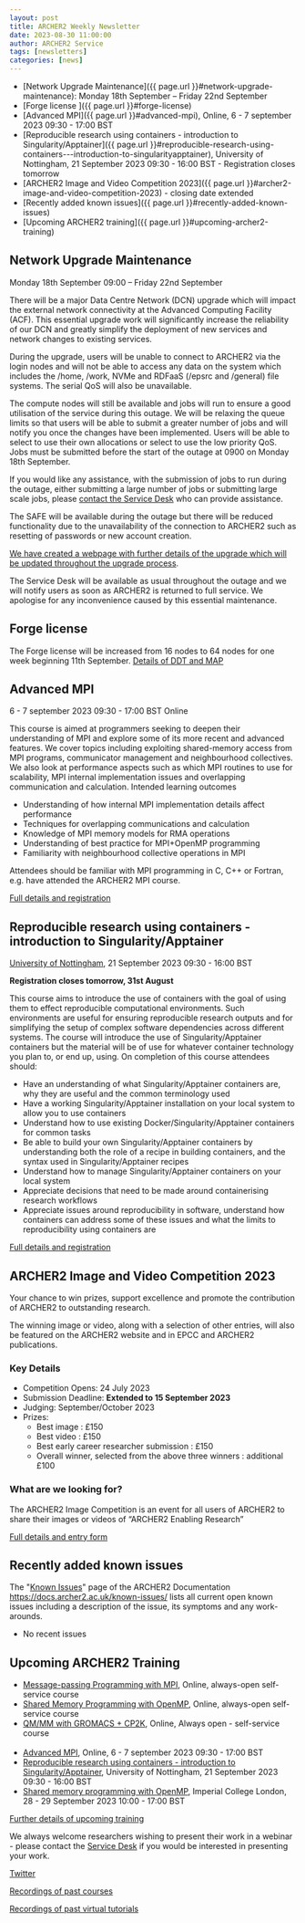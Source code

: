 ```yaml
---
layout: post
title: ARCHER2 Weekly Newsletter
date: 2023-08-30 11:00:00
author: ARCHER2 Service
tags: [newsletters] 
categories: [news]
---
```


- [Network Upgrade Maintenance]({{ page.url }}#network-upgrade-maintenance): Monday 18th September – Friday 22nd September
- [Forge license ]({{ page.url }}#forge-license)
- [Advanced MPI]({{ page.url }}#advanced-mpi), Online, 6 - 7 september 2023 09:30 - 17:00 BST  
- [Reproducible research using containers - introduction to Singularity/Apptainer]({{ page.url }}#reproducible-research-using-containers---introduction-to-singularityapptainer), University of Nottingham, 21 September 2023 09:30 - 16:00 BST  - Registration closes tomorrow
- [ARCHER2 Image and Video Competition 2023]({{ page.url }}#archer2-image-and-video-competition-2023)  - closing date extended
- [Recently added known issues]({{ page.url }}#recently-added-known-issues)
- [Upcoming ARCHER2 training]({{ page.url }}#upcoming-archer2-training)

<!--more-->



## Network Upgrade Maintenance

Monday 18th September  09:00 – Friday 22nd September 

There will be a major Data Centre Network (DCN) upgrade which will impact the external network connectivity at the Advanced Computing Facility (ACF). This essential upgrade work will significantly increase the reliability of our DCN and greatly simplify the deployment of new services and network changes to existing services.

During the upgrade, users will be unable to connect to ARCHER2 via the login nodes and will not be able to access any  data on the system which includes the /home, /work, NVMe and RDFaaS (/epsrc and /general) file systems. The serial QoS will also be unavailable. 

The compute nodes will still be available and jobs will run to ensure a good utilisation of the service during this outage.  We will be relaxing the queue limits so that users will be able to submit a greater number of jobs and will notify you once the changes have been implemented. Users will be able to select to use their own allocations or select to use the low priority QoS. Jobs must be submitted before the start of the outage at 0900 on Monday 18th September.

If you would like any assistance, with the submission of jobs to run during the outage, either submitting a large number of jobs or submitting large scale jobs, please [contact the Service Desk](mailto:support@archer2.ac.uk) who can provide assistance.

The SAFE will be available during the outage but there will be reduced functionality due to the unavailability of the connection to ARCHER2 such as resetting of passwords or new account creation.

[We have created a webpage with further details of the upgrade which will be updated throughout the upgrade process]( https://docs.archer2.ac.uk/faq/network-upgrade-2023/).

The Service Desk will be available as usual throughout the outage and we will notify users as soon as ARCHER2 is returned to full service. We apologise for any inconvenience caused by this essential maintenance.




## Forge license

The Forge license will be increased from 16 nodes to 64 nodes for one week beginning 11th September. [Details of DDT and MAP]( https://docs.archer2.ac.uk/data-tools/arm-forge/)



## Advanced MPI

6 - 7 september 2023 09:30 - 17:00 BST  Online

This course is aimed at programmers seeking to deepen their understanding of MPI and explore some of its more recent and advanced features. We cover topics including exploiting shared-memory access from MPI programs, communicator management and neighbourhood collectives. We also look at performance aspects such as which MPI routines to use for scalability, MPI internal implementation issues and overlapping communication and calculation. Intended learning outcomes

- Understanding of how internal MPI implementation details affect performance
- Techniques for overlapping communications and calculation
- Knowledge of MPI memory models for RMA operations
- Understanding of best practice for MPI+OpenMP programming
- Familiarity with neighbourhood collective operations in MPI

Attendees should be familiar with MPI programming in C, C++ or Fortran, e.g. have attended the ARCHER2 MPI course.

[Full details and registration](https://www.archer2.ac.uk/training/courses/230906-advanced-mpi/)


## Reproducible research using containers - introduction to Singularity/Apptainer

[University of Nottingham](https://www.archer2.ac.uk/training/locations/nottingham), 21 September 2023 09:30 - 16:00 BST 

<b>Registration closes tomorrow, 31st August</b>

This course aims to introduce the use of containers with the goal of using them to effect reproducible computational environments. Such environments are useful for ensuring reproducible research outputs and for simplifying the setup of complex software dependencies across different systems. The course will introduce the use of Singularity/Apptainer containers but the material will be of use for whatever container technology you plan to, or end up, using. On completion of this course attendees should:

- Have an understanding of what Singularity/Apptainer containers are, why they are useful and the common terminology used
- Have a working Singularity/Apptainer installation on your local system to allow you to use containers
- Understand how to use existing Docker/Singularity/Apptainer containers for common tasks
- Be able to build your own Singularity/Apptainer containers by understanding both the role of a recipe in building containers, and the syntax used in Singularity/Apptainer recipes
- Understand how to manage Singularity/Apptainer containers on your local system
- Appreciate decisions that need to be made around containerising research workflows
- Appreciate issues around reproducibility in software, understand how containers can address some of these issues and what the limits to reproducibility using containers are

[Full details and registration](https://www.archer2.ac.uk/training/courses/230921-singularity/)




## ARCHER2 Image and Video Competition 2023

Your chance to win prizes, support excellence and promote the contribution of ARCHER2 to outstanding research.

The winning image or video, along with a selection of other entries, will also be featured on the ARCHER2 website and in EPCC and ARCHER2 publications.

### Key Details
- Competition Opens: 24 July 2023
- Submission Deadline: <b>Extended to 15 September 2023</b>
- Judging: September/October 2023
- Prizes:
   + Best image : £150
   + Best video : £150
   + Best early career researcher submission : £150
   + Overall winner, selected from the above three winners : additional £100

### What are we looking for?

The ARCHER2 Image Competition is an event for all users of ARCHER2 to share their images or videos of “ARCHER2 Enabling Research”

[Full details and entry form](https://www.archer2.ac.uk/community/image-comp/)
   


## Recently added known issues
 
The "[Known Issues](https://docs.archer2.ac.uk/known-issues/)" page of the ARCHER2 Documentation
<https://docs.archer2.ac.uk/known-issues/>
lists all current open known issues including a description of the issue, its symptoms and any work-arounds.

- No recent issues


## Upcoming ARCHER2 Training

- [Message-passing Programming with MPI](https://www.archer2.ac.uk/training/courses/210000-mpi-self-service/), Online, always-open self-service course
- [Shared Memory Programming with OpenMP](https://www.archer2.ac.uk/training/courses/210000-openmp-self-service/), Online, always-open self-service course
- [QM/MM with GROMACS + CP2K](https://www.archer2.ac.uk/training/courses/220000-gromacs-self-service/), Online, Always open - self-service course <br><br>
- [Advanced MPI](https://www.archer2.ac.uk/training/courses/230906-advanced-mpi/), Online, 6 - 7 september 2023 09:30 - 17:00 BST 
- [Reproducible research using containers - introduction to Singularity/Apptainer](https://www.archer2.ac.uk/training/courses/230921-singularity/), University of Nottingham, 21 September 2023 09:30 - 16:00 BST 
- [Shared memory programming with OpenMP](https://www.archer2.ac.uk/training/courses/230928-openmp/), Imperial College London, 28 - 29 September 2023 10:00 - 17:00 BST

[Further details of upcoming training](https://www.archer2.ac.uk/training/#upcoming-training)

We always welcome researchers wishing to present their work in a webinar - please contact the [Service Desk](https://www.archer2.ac.uk/support-access/servicedesk.html) if you would be interested in presenting your work.

[Twitter](https://twitter.com/ARCHER2_HPC)

[Recordings of past courses](https://www.archer2.ac.uk/training/materials/)

[Recordings of past virtual tutorials](https://www.archer2.ac.uk/training/materials/webinars)
